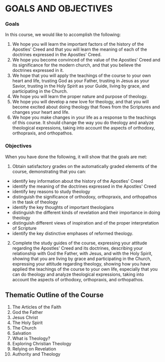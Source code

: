 # GOALS AND OBJECTIVES

### Goals

In this course, we would like to accomplish the following:

1. We hope you will learn the important factors of the history of the Apostles' Creed and that you will learn the meaning of each of the doctrines expressed in the Apostles' Creed.
2. We hope you become convinced of the value of the Apostles' Creed and its significance for the modern church, and that you believe the doctrines expressed in it.
3. We hope that you will apply the teachings of the course to your own heart and life, trusting God as your Father, trusting in Jesus as your Savior, trusting in the Holy Spirit as your Guide, living by grace, and participating in the Church.
4. We hope you will learn the proper nature and purpose of theology.
5. We hope you will develop a new love for theology, and that you will become excited about doing theology that flows from the Scriptures and changes your heart and life.
6. We hope you make changes in your life as a response to the teachings of this course. It should change the way you do theology and analyze theological expressions, taking into account the aspects of orthodoxy, orthopraxis, and orthopathos.

### Objectives

When you have done the following, it will show that the goals are met:

1. Obtain satisfactory grades on the automatically graded elements of the course, demonstrating that you can:
- identify key information about the history of the Apostles' Creed
- identify the meaning of the doctrines expressed in the Apostles' Creed
- identify key reasons to study theology
- distinguish the significance of orthodoxy, orthopraxis, and orthopathos in the task of theology
- identify the key thoughts of important theologians
- distinguish the different kinds of revelation and their importance in doing theology
- distinguish different views of inspiration and of the proper interpretation of Scripture
- identify the key distinctive emphases of reformed theology.
2. Complete the study guides of the course, expressing your attitude regarding the Apostles' Creed and its doctrines, describing your relationship with God the Father, with Jesus, and with the Holy Spirit, showing that you are living by grace and participating in the Church, expressing your attitude regarding theology, showing how you have applied the teachings of the course to your own life, especially that you can do theology and analyze theological expressions, taking into account the aspects of orthodoxy, orthopraxis, and orthopathos. 

## Thematic Outline of the Course

1. The Articles of the Faith
2. God the Father
3. Jesus Christ
4. The Holy Spirit
5. The Church
6. Salvation
7. What is Theology?
8. Exploring Christian Theology
9. Relying on Revelation
10. Authority and Theology
